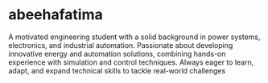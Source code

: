 # abeehafatima
A motivated engineering student with a solid background in power systems, electronics, and industrial automation. Passionate about developing innovative energy and automation solutions, combining hands-on experience with simulation and control techniques. Always eager to learn, adapt, and expand technical skills to tackle real-world challenges

